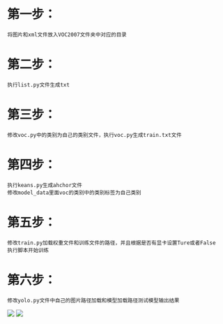 
# 第一步：
    将图片和xml文件放入VOC2007文件夹中对应的目录

# 第二步：
    执行list.py文件生成txt
    
# 第三步：
    修改voc.py中的类别为自己的类别文件，执行voc.py生成train.txt文件
  
# 第四步：
    执行keans.py生成ahchor文件
    修改model_data里面voc的类别中的类别标签为自己类别
    
# 第五步：
    修改train.py加载权重文件和训练文件的路径，并且根据是否有显卡设置Ture或者False
    执行脚本开始训练
   
# 第六步：
    修改yolo.py文件中自己的图片路径加载和模型加载路径测试模型输出结果
    
  ![](https://github.com/Eric3911/yolov4-pytorch/blob/main/epoch_loss_2021_06_01_10_40_06.png)
   ![](https://github.com/Eric3911/yolov4-pytorch/blob/main/result.jpg)
